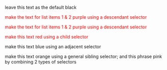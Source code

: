 <html>
<head>
<title>Task-2</title>
</head>

<style>

div p{
    color:purple;
}
    
div>p{
    color:red;
}


</style>

<body>
<p>leave this text as the default black</P>

<div>
    <p>make the text for list items 1 & 2 purple using a descendant selector</p>
    <p>make the text for list items 1 & 2 purple using a descendant selector</p>
</div>

<div><p>make this text red using a child selector</p></div>

<p>make this text blue using an adjacent selector</p>

<p>make this text orange using a general sibling selector; and this phrase pink by combining 2 types of selectors</p>

</body>

</html>

